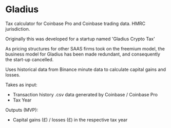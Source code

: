 # Gladius
Tax calculator for Coinbase Pro and Coinbase trading data.  HMRC jurisdiction.

Originally this was developed for a startup named 'Gladius Crypto Tax'

As pricing structures for other SAAS firms took on the freemium model, the business model for Gladius has been made redundant, and consequently the start-up cancelled.

Uses historical data from Binance minute data to calculate capital gains and losses.

Takes as input:
  - Transaction history .csv data generated by Coinbase / Coinbase Pro
  - Tax Year

Outputs (MVP):
  -  Capital gains (£) / losses (£) in the respective tax year

